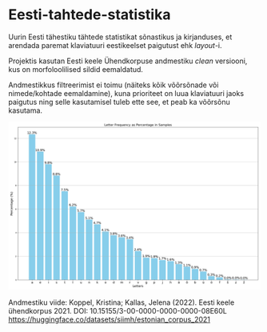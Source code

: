 # Eesti-tahtede-statistika
Uurin Eesti tähestiku tähtede statistikat sõnastikus ja kirjanduses, et arendada paremat klaviatuuri eestikeelset paigutust ehk *layout*-i.

Projektis kasutan Eesti keele Ühendkorpuse andmestiku *clean* versiooni, kus on morfoloolilised sildid eemaldatud. 

Andmestikkus filtreerimist ei toimu (näiteks kõik võõrsõnade või nimede/kohtade eemaldamine), kuna prioriteet on luua klaviatuuri jaoks paigutus ning selle kasutamisel tuleb ette see, et peab ka võõrsõnu kasutama.


![plot](letter_freq_percent_fig_1.png)

Andmestiku viide: Koppel, Kristina; Kallas, Jelena (2022). Eesti keele ühendkorpus 2021. DOI: 10.15155/3-00-0000-0000-0000-08E60L
https://huggingface.co/datasets/siimh/estonian_corpus_2021

